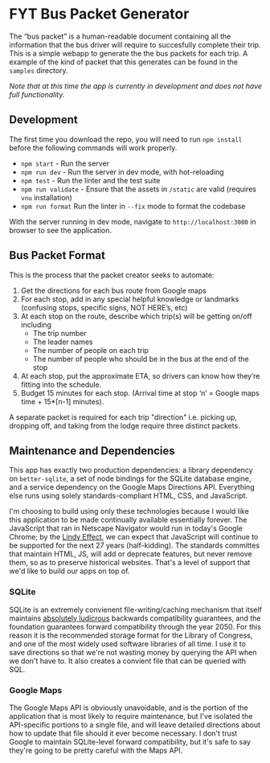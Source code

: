 # FYT Bus Packet Generator
The “bus packet” is a human-readable document containing all the information that the bus driver will require to succesfully complete their trip.
This is a simple webapp to generate the the bus packets for each trip.
A example of the kind of packet that this generates can be found in the `samples` directory.

*Note that at this time the app is currently in development and does not have full functionality.*

## Development
The first time you download the repo, you will need to run `npm install` before the following commands will work properly.

* `npm start` - Run the server
* `npm run dev` - Run the server in dev mode, with hot-reloading
* `npm test` - Run the linter and the test suite
* `npm run validate` - Ensure that the assets in `/static` are valid (requires `vnu` installation)
* `npm run format` Run the linter in `--fix` mode to format the codebase

With the server running in dev mode, navigate to `http://localhost:3000` in browser to see the application.

## Bus Packet Format
This is the process that the packet creator seeks to automate:
1. Get the directions for each bus route from Google maps
1. For each stop, add in any special helpful knowledge or landmarks (confusing stops, specific signs, NOT HERE’s, etc)
1. At each stop on the route, describe which trip(s) will be getting on/off including
    * The trip number
    * The leader names
    * The number of people on each trip
    * The number of people who should be in the bus at the end of the stop
1. At each stop, put the approximate ETA, so drivers can know how they’re fitting into the schedule.
1. Budget 15 minutes for each stop. (Arrival time at stop ‘n’ = Google maps time + 15\*[n-1] minutes).

A separate packet is required for each trip "direction" i.e. picking up, dropping off, and taking from the lodge require three distinct packets.

## Maintenance and Dependencies
This app has exactly two production dependencies: a library dependency on `better-sqlite`, a set of node bindings for the SQLite database engine, and a service dependency on the Google Maps Directions API.
Everything else runs using solely standards-compliant HTML, CSS, and JavaScript.

I'm choosing to build using only these technologies because I would like this application to be made continually available essentially forever.
The JavaScript that ran in Netscape Navigator would run in today's Google Chrome; by the [Lindy Effect](https://en.wikipedia.org/wiki/Lindy_effect), we can expect that JavaScript will continue to be supported for the next 27 years (half-kidding).
The standards committes that maintain HTML, JS, will add or deprecate features, but never remove them, so as to preserve historical websites.
That's a level of support that we'd like to build our apps on top of.

### SQLite
SQLite is an extremely convienent file-writing/caching mechanism that itself maintains [absolutely ludicrous](https://sqlite.org/lts.html) backwards compatibility guarantees, and the foundation guarantees forward compatibility through the year 2050.
For this reason it is the recommended storage format for the Library of Congress, and one of the most widely used software libraries of all time.
I use it to save directions so that we're not wasting money by querying the API when we don't have to.
It also creates a convient file that can be queried with SQL.

### Google Maps
The Google Maps API is obviously unavoidable, and is the portion of the application that is most likely to require maintenance, but I've isolated the API-specific portions to a single file, and will leave detailed directions about how to update that file should it ever become necessary.
I don't trust Google to maintain SQLite-level forward compatibility, but it's safe to say they're going to be pretty careful with the Maps API.
